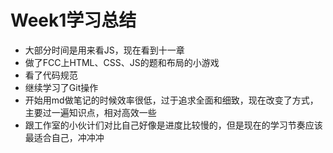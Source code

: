 # Week1学习总结
+ 大部分时间是用来看JS，现在看到十一章
+ 做了FCC上HTML、CSS、JS的题和布局的小游戏
+ 看了代码规范
+ 继续学习了Git操作
+ 开始用md做笔记的时候效率很低，过于追求全面和细致，现在改变了方式，主要过一遍知识点，相对高效一些
+ 跟工作室的小伙计们对比自己好像是进度比较慢的，但是现在的学习节奏应该最适合自己，冲冲冲
